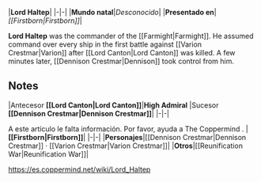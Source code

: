 |**Lord Haltep**|
|-|-|
|**Mundo natal**|*Desconocido*|
|**Presentado en**|*[[Firstborn\|Firstborn]]*|

**Lord Haltep** was the commander of the [[Farmight\|Farmight]]. He assumed command over every ship in the first battle against [[Varion Crestmar\|Varion]] after [[Lord Canton\|Lord Canton]] was killed. A few minutes later, [[Dennison Crestmar\|Dennison]] took control from him.

## Notes
|Antecesor  **[[Lord Canton\|Lord Canton]]**|**High Admiral** |Sucesor  **[[Dennison Crestmar\|Dennison Crestmar]]**|
|-|-|


A este artículo le falta información. Por favor, ayuda a The Coppermind .
|**[[Firstborn\|Firstborn]]**|
|-|-|
|**Personajes**|[[Dennison Crestmar\|Dennison Crestmar]] · [[Varion Crestmar\|Varion Crestmar]]|
|**Otros**|[[Reunification War\|Reunification War]]|



https://es.coppermind.net/wiki/Lord_Haltep